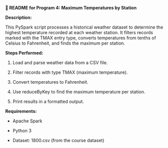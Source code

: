 **📘 README for Program 4: Maximum Temperatures by Station**



**Description:**

This PySpark script processes a historical weather dataset to determine the highest temperature recorded at each weather station. It filters records marked with the TMAX entry type, converts temperatures from tenths of Celsius to Fahrenheit, and finds the maximum per station.



**Steps Performed:**



1. Load and parse weather data from a CSV file.
   
2. Filter records with type TMAX (maximum temperature).
   
3. Convert temperatures to Fahrenheit.
   
4. Use reduceByKey to find the maximum temperature per station.
   
5. Print results in a formatted output.



**Requirements:**



* Apache Spark



* Python 3



* Dataset: 1800.csv (from the course dataset)
